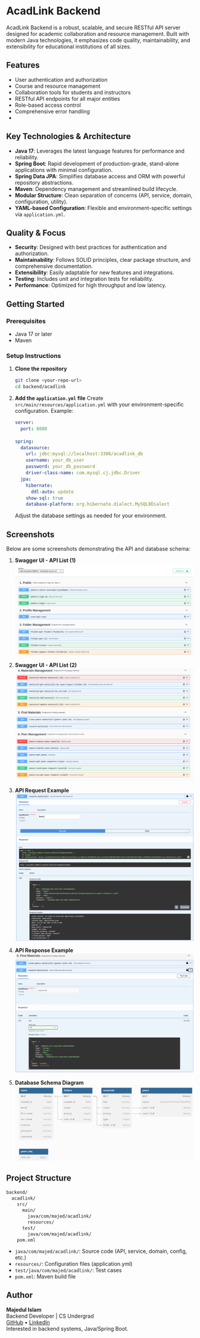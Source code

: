 # AcadLink Backend

AcadLink Backend is a robust, scalable, and secure RESTful API server designed for academic collaboration and resource management. Built with modern Java technologies, it emphasizes code quality, maintainability, and extensibility for educational institutions of all sizes.

## Features

- User authentication and authorization
- Course and resource management
- Collaboration tools for students and instructors
- RESTful API endpoints for all major entities
- Role-based access control
- Comprehensive error handling
- <!-- Add your features below -->

## Key Technologies & Architecture

- **Java 17**: Leverages the latest language features for performance and reliability.
- **Spring Boot**: Rapid development of production-grade, stand-alone applications with minimal configuration.
- **Spring Data JPA**: Simplifies database access and ORM with powerful repository abstractions.
- **Maven**: Dependency management and streamlined build lifecycle.
- **Modular Structure**: Clean separation of concerns (API, service, domain, configuration, utility).
- **YAML-based Configuration**: Flexible and environment-specific settings via `application.yml`.

## Quality & Focus

- **Security**: Designed with best practices for authentication and authorization.
- **Maintainability**: Follows SOLID principles, clear package structure, and comprehensive documentation.
- **Extensibility**: Easily adaptable for new features and integrations.
- **Testing**: Includes unit and integration tests for reliability.
- **Performance**: Optimized for high throughput and low latency.

## Getting Started

### Prerequisites

- Java 17 or later
- Maven

### Setup Instructions

1. **Clone the repository**

   ```bash
   git clone <your-repo-url>
   cd backend/acadlink
   ```

2. **Add the `application.yml` file**
   Create `src/main/resources/application.yml` with your environment-specific configuration. Example:

   ```yaml
   server:
     port: 8080

   spring:
     datasource:
       url: jdbc:mysql://localhost:3306/acadlink_db
       username: your_db_user
       password: your_db_password
       driver-class-name: com.mysql.cj.jdbc.Driver
     jpa:
       hibernate:
         ddl-auto: update
       show-sql: true
       database-platform: org.hibernate.dialect.MySQL8Dialect
   ```

   Adjust the database settings as needed for your environment.

## Screenshots

Below are some screenshots demonstrating the API and database schema:

1. **Swagger UI - API List (1)**
   ![Swagger UI - API List 1](docs/api_ss1.png)

2. **Swagger UI - API List (2)**
   ![Swagger UI - API List 2](docs/apis_ss2.png)

3. **API Request Example**
   ![API Request Example](docs/req_ss.png)

4. **API Response Example**
   ![API Response Example](docs/response_ss.png)

5. **Database Schema Diagram**
   ![Database Schema Diagram](docs/schema_ss.png)

## Project Structure

```
backend/
  acadlink/
    src/
      main/
        java/com/majed/acadlink/
        resources/
      test/
        java/com/majed/acadlink/
    pom.xml
```

- `java/com/majed/acadlink/`: Source code (API, service, domain, config, etc.)
- `resources/`: Configuration files (application.yml)
- `test/java/com/majed/acadlink/`: Test cases
- `pom.xml`: Maven build file

## Author

**Majedul Islam**  
Backend Developer | CS Undergrad  
[GitHub](https://github.com/mr-majed7) • [LinkedIn](https://www.linkedin.com/in/majedul-islam-041637220/)  
Interested in backend systems, Java/Spring Boot.
